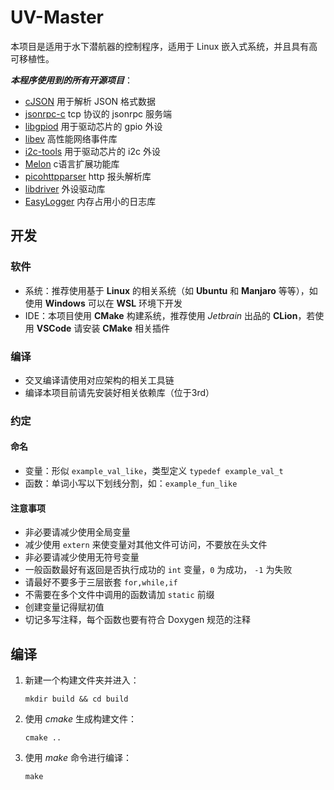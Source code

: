 # UV-Master

本项目是适用于水下潜航器的控制程序，适用于 Linux 嵌入式系统，并且具有高可移植性。

***本程序使用到的所有开源项目***：

- [cJSON](https://github.com/DaveGamble/cJSON.git) 用于解析 JSON 格式数据
- [jsonrpc-c](https://github.com/hmng/jsonrpc-c.git) tcp 协议的 jsonrpc 服务端
- [libgpiod](https://git.kernel.org/pub/scm/libs/libgpiod/libgpiod.git) 用于驱动芯片的 gpio 外设
- [libev](https://github.com/enki/libev.git) 高性能网络事件库
- [i2c-tools](https://git.kernel.org/pub/scm/utils/i2c-tools/i2c-tools.git) 用于驱动芯片的 i2c 外设
- [Melon](https://github.com/Water-Melon/Melon.git) c语言扩展功能库
- [picohttpparser](https://github.com/h2o/picohttpparser.git) http 报头解析库
- [libdriver](https://github.com/hepingood) 外设驱动库
- [EasyLogger](https://github.com/armink/EasyLogger.git) 内存占用小的日志库

## 开发

### 软件

- 系统：推荐使用基于 **Linux** 的相关系统（如 **Ubuntu** 和 **Manjaro** 等等），如使用 **Windows** 可以在 **WSL** 环境下开发
- IDE：本项目使用 **CMake** 构建系统，推荐使用 *Jetbrain* 出品的 **CLion**，若使用 **VSCode** 请安装 **CMake** 相关插件

### 编译

- 交叉编译请使用对应架构的相关工具链
- 编译本项目前请先安装好相关依赖库（位于3rd）

### 约定

#### 命名

- 变量：形似 `example_val_like`，类型定义 `typedef example_val_t`
- 函数：单词小写以下划线分割，如：`example_fun_like`

#### 注意事项

- 非必要请减少使用全局变量
- 减少使用 `extern` 来使变量对其他文件可访问，不要放在头文件
- 非必要请减少使用无符号变量
- 一般函数最好有返回是否执行成功的 `int` 变量，`0` 为成功， `-1` 为失败
- 请最好不要多于三层嵌套 `for,while,if`
- 不需要在多个文件中调用的函数请加 `static` 前缀
- 创建变量记得赋初值
- 切记多写注释，每个函数也要有符合 Doxygen 规范的注释

## 编译

1. 新建一个构建文件夹并进入：

   ```shell
   mkdir build && cd build
   ```

2. 使用 *cmake* 生成构建文件：

   ```shell
   cmake ..
   ```

3. 使用 *make* 命令进行编译：

   ```shell
   make
   ```
